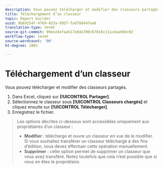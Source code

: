 ```yaml
---
description: Vous pouvez télécharger et modifier des classeurs partagés.
title: Téléchargement d’un classeur
topic: Report builder
uuid: 8b69254f-4769-433a-9957-fad788447aa6
translation-type: tm+mt
source-git-commit: 99ee24efaa517e8da700c67818c111c4aa90dc02
workflow-type: tm+mt
source-wordcount: '90'
ht-degree: 100%

---
```



# Téléchargement d’un classeur

Vous pouvez télécharger et modifier des classeurs partagés.

1. Dans Excel, cliquez sur **[!UICONTROL Partager]**.
1. Sélectionnez le classeur sous **[!UICONTROL Classeurs chargés]** et cliquez ensuite sur **[!UICONTROL Télécharger]**.
1. Enregistrez le fichier.

>Les options décrites ci-dessous sont accessibles uniquement aux propriétaires d’un classeur :
>
>* **Modifier** : télécharge et ouvre un classeur en vue de le modifier. Si vous souhaitez transférer un classeur téléchargé à des fins d’édition, vous devez effectuer cette opération manuellement.
>* **Supprimer** : cette option permet de supprimer un classeur que vous avez transféré. Notez toutefois que cela n’est possible que si vous en êtes le propriétaire.

>


